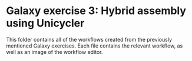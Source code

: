 # Galaxy exercise 3: Hybrid assembly using Unicycler
This folder contains all of the workflows created from the previously mentioned Galaxy exercises. Each file contains the relevant workflow, as well as an image of the workflow editor. 
